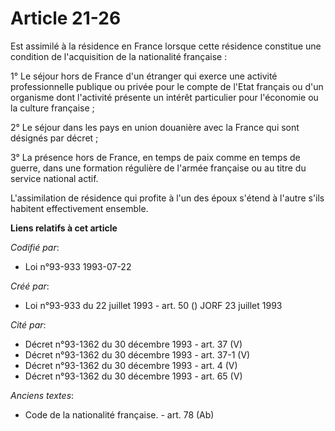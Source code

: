 # Article 21-26

Est assimilé à la résidence en France lorsque cette résidence constitue une condition de l'acquisition de la nationalité
française :

1° Le séjour hors de France d'un étranger qui exerce une activité professionnelle publique ou privée pour le compte de l'Etat
français ou d'un organisme dont l'activité présente un intérêt particulier pour l'économie ou la culture française ;

2° Le séjour dans les pays en union douanière avec la France qui sont désignés par décret ;

3° La présence hors de France, en temps de paix comme en temps de guerre, dans une formation régulière de l'armée française
ou au titre du service national actif.

L'assimilation de résidence qui profite à l'un des époux s'étend à l'autre s'ils habitent effectivement ensemble.

**Liens relatifs à cet article**

_Codifié par_:

  - Loi n°93-933 1993-07-22

_Créé par_:

  - Loi n°93-933 du 22 juillet 1993 - art. 50 () JORF 23 juillet 1993

_Cité par_:

  - Décret n°93-1362 du 30 décembre 1993 - art. 37 (V)
  - Décret n°93-1362 du 30 décembre 1993 - art. 37-1 (V)
  - Décret n°93-1362 du 30 décembre 1993 - art. 4 (V)
  - Décret n°93-1362 du 30 décembre 1993 - art. 65 (V)

_Anciens textes_:

  - Code de la nationalité française. - art. 78 (Ab)
